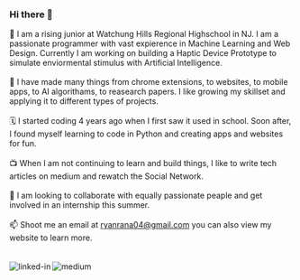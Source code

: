 ### Hi there 👋

<!--
**RyanRana/ryanrana** is a ✨ _special_ ✨ repository because its `README.md` (this file) appears on your GitHub profile.

Here are some ideas to get you started:

- 🔭 I’m currently working on ...
- 🌱 I’m currently learning ...
- 👯 I’m looking to collaborate on ...
- 🤔 I’m looking for help with ...
- 💬 Ask me about ...
- 📫 How to reach me: ...
- 😄 Pronouns: ...
- ⚡ Fun fact: ...
-->
🦉 I am a rising junior at Watchung Hills Regional Highschool in NJ. I am a passionate programmer with vast expierence in Machine Learning and Web Design. Currently I am working on building a Haptic Device Prototype to simulate enviormental stimulus with Artificial Intelligence.
<br><br>
🐢 I have made many things from chrome extensions, to websites, to mobile apps, to AI algorithams, to reasearch papers. I like growing my skillset and applying it to different types of projects.
<br><br>
🗓 I started coding 4 years ago when I first saw it used in school. Soon after, I found myself learning to code in Python and creating apps and websites for fun. 
<br><br>
📺 When I am not continuing to learn and build things, I like to write tech articles on medium and rewatch the Social Network. 
<br><br>
👀 I am looking to collaborate with equally passionate peaple and get involved in an internship this summer.
<br><br>
📫 Shoot me an email at ryanrana04@gmail.com you can also view my website to learn more.
<br><br>            
[<img align="left" alt="linked-in" src="https://img.shields.io/badge/linkedin-%230077B5.svg?&style=for-the-badge&logo=linkedin&logoColor=white" />](https://www.linkedin.com/in/ryan-rana-544b761b3/)
[<img align="left" alt="medium" src="https://img.shields.io/badge/medium-%2312100E.svg?&style=for-the-badge&logo=medium&logoColor=white" />](https://theryanrana.medium.com/)




